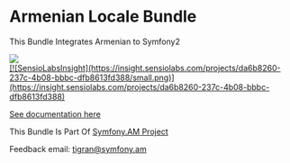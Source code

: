 Armenian Locale Bundle
====================

This Bundle Integrates Armenian to Symfony2

<a href="https://travis-ci.org/ArmCoder/ArmenianLocaleBundle">
  <img src="https://travis-ci.org/ArmCoder/ArmenianLocaleBundle.png"
</a>
<br />
[![SensioLabsInsight](https://insight.sensiolabs.com/projects/da6b8260-237c-4b08-bbbc-dfb8613fd388/small.png)](https://insight.sensiolabs.com/projects/da6b8260-237c-4b08-bbbc-dfb8613fd388)


<a href="/Resources/doc/index.md">See documentation here</a>

This Bundle Is Part Of <a href="http://www.symfony.am">Symfony.AM Project</a>

Feedback email: tigran@symfony.am
